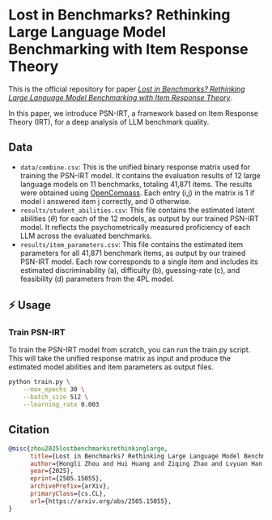 # Lost in Benchmarks? Rethinking Large Language Model Benchmarking with Item Response Theory

This is the official repository for paper *[Lost in Benchmarks? Rethinking Large Language Model Benchmarking with Item Response Theory](https://arxiv.org/abs/2505.15055)*.

In this paper, we introduce PSN-IRT, a framework based on Item Response Theory (IRT), for a deep analysis of LLM benchmark quality.

## Data
- `data/combine.csv`: This is the unified binary response matrix used for training the PSN-IRT model. It contains the evaluation results of 12 large language models on 11 benchmarks, totaling 41,871 items. The results were obtained using [OpenCompass](https://github.com/open-compass/opencompass). Each entry (i,j) in the matrix is 1 if model i answered item j correctly, and 0 otherwise.
- `results/student_abilities.csv`: This file contains the estimated latent abilities ($\theta$) for each of the 12 models, as output by our trained PSN-IRT model. It reflects the psychometrically measured proficiency of each LLM across the evaluated benchmarks.
- `results/item_parameters.csv`: This file contains the estimated item parameters for all 41,871 benchmark items, as output by our trained PSN-IRT model. Each row corresponds to a single item and includes its estimated discriminability (a), difficulty (b), guessing-rate (c), and feasibility (d) parameters from the 4PL model.

## ⚡️ Usage

### Train PSN-IRT

To train the PSN-IRT model from scratch, you can run the train.py script. This will take the unified response matrix as input and produce the estimated model abilities and item parameters as output files.

```bash
python train.py \
    --max_epochs 30 \
    --batch_size 512 \
    --learning_rate 0.003
```

## Citation
```bibtex
@misc{zhou2025lostbenchmarksrethinkinglarge,
      title={Lost in Benchmarks? Rethinking Large Language Model Benchmarking with Item Response Theory}, 
      author={Hongli Zhou and Hui Huang and Ziqing Zhao and Lvyuan Han and Huicheng Wang and Kehai Chen and Muyun Yang and Wei Bao and Jian Dong and Bing Xu and Conghui Zhu and Hailong Cao and Tiejun Zhao},
      year={2025},
      eprint={2505.15055},
      archivePrefix={arXiv},
      primaryClass={cs.CL},
      url={https://arxiv.org/abs/2505.15055}, 
}
```